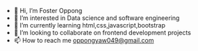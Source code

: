 - 👋 Hi, I’m Foster Oppong
- 👀 I’m interested in Data science and software engineering
- 🌱 I’m currently learning html,css,javascript,bootstrap
- 💞️ I’m looking to collaborate on frontend development projects
- 📫 How to reach me oppongyaw049@gmail.com

<!---
foster-1/foster-1 is a ✨ special ✨ repository because its `README.md` (this file) appears on your GitHub profile.
You can click the Preview link to take a look at your changes.
--->
